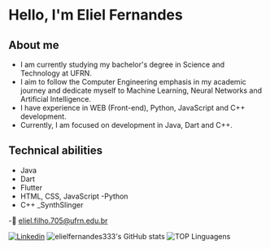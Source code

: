 # Hello, I'm Eliel Fernandes



## About me
- I am currently studying my bachelor's degree in Science and Technology at UFRN.
- I aim to follow the Computer Engineering emphasis in my academic journey and dedicate myself to Machine Learning, Neural Networks and Artificial Intelligence.
- I have experience in WEB (Front-end), Python, JavaScript and C++ development.
- Currently, I am focused on development in Java, Dart and C++.

## Technical abilities
- Java
- Dart
- Flutter
- HTML, CSS, JavaScript
-Python
- C++
_SynthSlinger

-📧 eliel.filho.705@ufrn.edu.br

[![Linkedin](https://img.shields.io/badge/LinkedIn-0077B5?style=for-the-badge&logo=linkedin&logoColor=white)](https://www.linkedin.com/in/eliel-fernandes-087ab016a/)
![elielfernandes333's GitHub stats](https://github-readme-stats.vercel.app/api?username=elielfernandes333&show_icons=true&theme=dracula)
![TOP Linguagens](https://github-readme-stats.vercel.app/api/top-langs/?username=elielfernandes333&layout=compact&theme=dracula)
